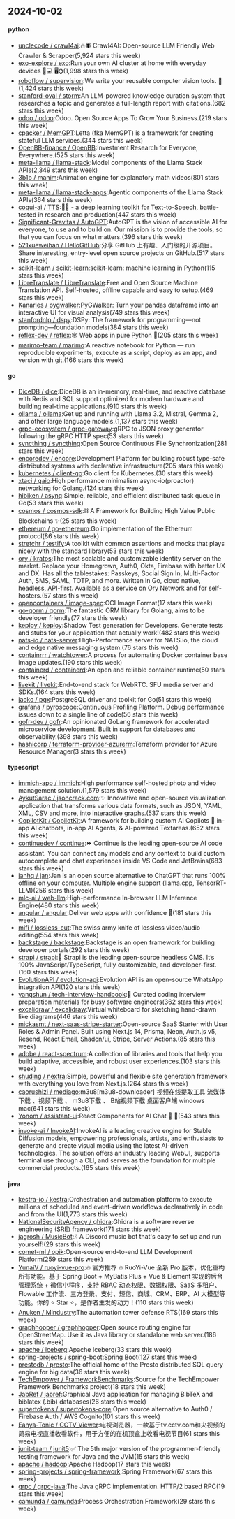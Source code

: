 ## 2024-10-02

#### python
* [unclecode / crawl4ai](https://github.com/unclecode/crawl4ai):🔥🕷️ Crawl4AI: Open-source LLM Friendly Web Crawler & Scrapper(5,924 stars this week)
* [exo-explore / exo](https://github.com/exo-explore/exo):Run your own AI cluster at home with everyday devices 📱💻 🖥️⌚(1,998 stars this week)
* [roboflow / supervision](https://github.com/roboflow/supervision):We write your reusable computer vision tools. 💜(1,424 stars this week)
* [stanford-oval / storm](https://github.com/stanford-oval/storm):An LLM-powered knowledge curation system that researches a topic and generates a full-length report with citations.(682 stars this week)
* [odoo / odoo](https://github.com/odoo/odoo):Odoo. Open Source Apps To Grow Your Business.(219 stars this week)
* [cpacker / MemGPT](https://github.com/cpacker/MemGPT):Letta (fka MemGPT) is a framework for creating stateful LLM services.(344 stars this week)
* [OpenBB-finance / OpenBB](https://github.com/OpenBB-finance/OpenBB):Investment Research for Everyone, Everywhere.(525 stars this week)
* [meta-llama / llama-stack](https://github.com/meta-llama/llama-stack):Model components of the Llama Stack APIs(2,349 stars this week)
* [3b1b / manim](https://github.com/3b1b/manim):Animation engine for explanatory math videos(801 stars this week)
* [meta-llama / llama-stack-apps](https://github.com/meta-llama/llama-stack-apps):Agentic components of the Llama Stack APIs(364 stars this week)
* [coqui-ai / TTS](https://github.com/coqui-ai/TTS):🐸💬 - a deep learning toolkit for Text-to-Speech, battle-tested in research and production(447 stars this week)
* [Significant-Gravitas / AutoGPT](https://github.com/Significant-Gravitas/AutoGPT):AutoGPT is the vision of accessible AI for everyone, to use and to build on. Our mission is to provide the tools, so that you can focus on what matters.(396 stars this week)
* [521xueweihan / HelloGitHub](https://github.com/521xueweihan/HelloGitHub):分享 GitHub 上有趣、入门级的开源项目。Share interesting, entry-level open source projects on GitHub.(517 stars this week)
* [scikit-learn / scikit-learn](https://github.com/scikit-learn/scikit-learn):scikit-learn: machine learning in Python(115 stars this week)
* [LibreTranslate / LibreTranslate](https://github.com/LibreTranslate/LibreTranslate):Free and Open Source Machine Translation API. Self-hosted, offline capable and easy to setup.(469 stars this week)
* [Kanaries / pygwalker](https://github.com/Kanaries/pygwalker):PyGWalker: Turn your pandas dataframe into an interactive UI for visual analysis(749 stars this week)
* [stanfordnlp / dspy](https://github.com/stanfordnlp/dspy):DSPy: The framework for programming—not prompting—foundation models(384 stars this week)
* [reflex-dev / reflex](https://github.com/reflex-dev/reflex):🕸️ Web apps in pure Python 🐍(205 stars this week)
* [marimo-team / marimo](https://github.com/marimo-team/marimo):A reactive notebook for Python — run reproducible experiments, execute as a script, deploy as an app, and version with git.(166 stars this week)

#### go
* [DiceDB / dice](https://github.com/DiceDB/dice):DiceDB is an in-memory, real-time, and reactive database with Redis and SQL support optimized for modern hardware and building real-time applications.(910 stars this week)
* [ollama / ollama](https://github.com/ollama/ollama):Get up and running with Llama 3.2, Mistral, Gemma 2, and other large language models.(1,137 stars this week)
* [grpc-ecosystem / grpc-gateway](https://github.com/grpc-ecosystem/grpc-gateway):gRPC to JSON proxy generator following the gRPC HTTP spec(53 stars this week)
* [syncthing / syncthing](https://github.com/syncthing/syncthing):Open Source Continuous File Synchronization(281 stars this week)
* [encoredev / encore](https://github.com/encoredev/encore):Development Platform for building robust type-safe distributed systems with declarative infrastructure(205 stars this week)
* [kubernetes / client-go](https://github.com/kubernetes/client-go):Go client for Kubernetes.(30 stars this week)
* [xtaci / gaio](https://github.com/xtaci/gaio):High performance minimalism async-io(proactor) networking for Golang.(124 stars this week)
* [hibiken / asynq](https://github.com/hibiken/asynq):Simple, reliable, and efficient distributed task queue in Go(53 stars this week)
* [cosmos / cosmos-sdk](https://github.com/cosmos/cosmos-sdk):⛓️ A Framework for Building High Value Public Blockchains ✨(25 stars this week)
* [ethereum / go-ethereum](https://github.com/ethereum/go-ethereum):Go implementation of the Ethereum protocol(86 stars this week)
* [stretchr / testify](https://github.com/stretchr/testify):A toolkit with common assertions and mocks that plays nicely with the standard library(53 stars this week)
* [ory / kratos](https://github.com/ory/kratos):The most scalable and customizable identity server on the market. Replace your Homegrown, Auth0, Okta, Firebase with better UX and DX. Has all the tablestakes: Passkeys, Social Sign In, Multi-Factor Auth, SMS, SAML, TOTP, and more. Written in Go, cloud native, headless, API-first. Available as a service on Ory Network and for self-hosters.(57 stars this week)
* [opencontainers / image-spec](https://github.com/opencontainers/image-spec):OCI Image Format(17 stars this week)
* [go-gorm / gorm](https://github.com/go-gorm/gorm):The fantastic ORM library for Golang, aims to be developer friendly(77 stars this week)
* [keploy / keploy](https://github.com/keploy/keploy):Shadow Test generation for Developers. Generate tests and stubs for your application that actually work!(482 stars this week)
* [nats-io / nats-server](https://github.com/nats-io/nats-server):High-Performance server for NATS.io, the cloud and edge native messaging system.(76 stars this week)
* [containrrr / watchtower](https://github.com/containrrr/watchtower):A process for automating Docker container base image updates.(190 stars this week)
* [containerd / containerd](https://github.com/containerd/containerd):An open and reliable container runtime(50 stars this week)
* [livekit / livekit](https://github.com/livekit/livekit):End-to-end stack for WebRTC. SFU media server and SDKs.(164 stars this week)
* [jackc / pgx](https://github.com/jackc/pgx):PostgreSQL driver and toolkit for Go(51 stars this week)
* [grafana / pyroscope](https://github.com/grafana/pyroscope):Continuous Profiling Platform. Debug performance issues down to a single line of code(56 stars this week)
* [gofr-dev / gofr](https://github.com/gofr-dev/gofr):An opinionated GoLang framework for accelerated microservice development. Built in support for databases and observability.(398 stars this week)
* [hashicorp / terraform-provider-azurerm](https://github.com/hashicorp/terraform-provider-azurerm):Terraform provider for Azure Resource Manager(3 stars this week)

#### typescript
* [immich-app / immich](https://github.com/immich-app/immich):High performance self-hosted photo and video management solution.(1,579 stars this week)
* [AykutSarac / jsoncrack.com](https://github.com/AykutSarac/jsoncrack.com):✨ Innovative and open-source visualization application that transforms various data formats, such as JSON, YAML, XML, CSV and more, into interactive graphs.(537 stars this week)
* [CopilotKit / CopilotKit](https://github.com/CopilotKit/CopilotKit):A framework for building custom AI Copilots 🤖 in-app AI chatbots, in-app AI Agents, & AI-powered Textareas.(652 stars this week)
* [continuedev / continue](https://github.com/continuedev/continue):⏩ Continue is the leading open-source AI code assistant. You can connect any models and any context to build custom autocomplete and chat experiences inside VS Code and JetBrains(683 stars this week)
* [janhq / jan](https://github.com/janhq/jan):Jan is an open source alternative to ChatGPT that runs 100% offline on your computer. Multiple engine support (llama.cpp, TensorRT-LLM)(256 stars this week)
* [mlc-ai / web-llm](https://github.com/mlc-ai/web-llm):High-performance In-browser LLM Inference Engine(480 stars this week)
* [angular / angular](https://github.com/angular/angular):Deliver web apps with confidence 🚀(181 stars this week)
* [mifi / lossless-cut](https://github.com/mifi/lossless-cut):The swiss army knife of lossless video/audio editing(554 stars this week)
* [backstage / backstage](https://github.com/backstage/backstage):Backstage is an open framework for building developer portals(292 stars this week)
* [strapi / strapi](https://github.com/strapi/strapi):🚀 Strapi is the leading open-source headless CMS. It’s 100% JavaScript/TypeScript, fully customizable, and developer-first.(160 stars this week)
* [EvolutionAPI / evolution-api](https://github.com/EvolutionAPI/evolution-api):Evolution API is an open-source WhatsApp integration API(120 stars this week)
* [yangshun / tech-interview-handbook](https://github.com/yangshun/tech-interview-handbook):💯 Curated coding interview preparation materials for busy software engineers(362 stars this week)
* [excalidraw / excalidraw](https://github.com/excalidraw/excalidraw):Virtual whiteboard for sketching hand-drawn like diagrams(446 stars this week)
* [mickasmt / next-saas-stripe-starter](https://github.com/mickasmt/next-saas-stripe-starter):Open-source SaaS Starter with User Roles & Admin Panel. Built using Next.js 14, Prisma, Neon, Auth.js v5, Resend, React Email, Shadcn/ui, Stripe, Server Actions.(85 stars this week)
* [adobe / react-spectrum](https://github.com/adobe/react-spectrum):A collection of libraries and tools that help you build adaptive, accessible, and robust user experiences.(103 stars this week)
* [shuding / nextra](https://github.com/shuding/nextra):Simple, powerful and flexible site generation framework with everything you love from Next.js.(264 stars this week)
* [caorushizi / mediago](https://github.com/caorushizi/mediago):m3u8[m3u8-downloader] 视频在线提取工具 流媒体下载 、视频下载 、 m3u8下载 、 B站视频下载 桌面客户端 windows mac(641 stars this week)
* [Yonom / assistant-ui](https://github.com/Yonom/assistant-ui):React Components for AI Chat 💬 🚀(543 stars this week)
* [invoke-ai / InvokeAI](https://github.com/invoke-ai/InvokeAI):InvokeAI is a leading creative engine for Stable Diffusion models, empowering professionals, artists, and enthusiasts to generate and create visual media using the latest AI-driven technologies. The solution offers an industry leading WebUI, supports terminal use through a CLI, and serves as the foundation for multiple commercial products.(165 stars this week)

#### java
* [kestra-io / kestra](https://github.com/kestra-io/kestra):Orchestration and automation platform to execute millions of scheduled and event-driven workflows declaratively in code and from the UI(1,773 stars this week)
* [NationalSecurityAgency / ghidra](https://github.com/NationalSecurityAgency/ghidra):Ghidra is a software reverse engineering (SRE) framework(171 stars this week)
* [jagrosh / MusicBot](https://github.com/jagrosh/MusicBot):🎶 A Discord music bot that's easy to set up and run yourself!(29 stars this week)
* [comet-ml / opik](https://github.com/comet-ml/opik):Open-source end-to-end LLM Development Platform(259 stars this week)
* [YunaiV / ruoyi-vue-pro](https://github.com/YunaiV/ruoyi-vue-pro):🔥 官方推荐 🔥 RuoYi-Vue 全新 Pro 版本，优化重构所有功能。基于 Spring Boot + MyBatis Plus + Vue & Element 实现的后台管理系统 + 微信小程序，支持 RBAC 动态权限、数据权限、SaaS 多租户、Flowable 工作流、三方登录、支付、短信、商城、CRM、ERP、AI 大模型等功能。你的 ⭐️ Star ⭐️，是作者生发的动力！(110 stars this week)
* [Anuken / Mindustry](https://github.com/Anuken/Mindustry):The automation tower defense RTS(169 stars this week)
* [graphhopper / graphhopper](https://github.com/graphhopper/graphhopper):Open source routing engine for OpenStreetMap. Use it as Java library or standalone web server.(186 stars this week)
* [apache / iceberg](https://github.com/apache/iceberg):Apache Iceberg(33 stars this week)
* [spring-projects / spring-boot](https://github.com/spring-projects/spring-boot):Spring Boot(127 stars this week)
* [prestodb / presto](https://github.com/prestodb/presto):The official home of the Presto distributed SQL query engine for big data(36 stars this week)
* [TechEmpower / FrameworkBenchmarks](https://github.com/TechEmpower/FrameworkBenchmarks):Source for the TechEmpower Framework Benchmarks project(18 stars this week)
* [JabRef / jabref](https://github.com/JabRef/jabref):Graphical Java application for managing BibTeX and biblatex (.bib) databases(26 stars this week)
* [supertokens / supertokens-core](https://github.com/supertokens/supertokens-core):Open source alternative to Auth0 / Firebase Auth / AWS Cognito(101 stars this week)
* [Eanya-Tonic / CCTV_Viewer](https://github.com/Eanya-Tonic/CCTV_Viewer):电视浏览器，一款基于tv.cctv.com和央视频的简易电视直播收看软件，用于方便的在机顶盒上收看电视节目(61 stars this week)
* [junit-team / junit5](https://github.com/junit-team/junit5):✅ The 5th major version of the programmer-friendly testing framework for Java and the JVM(15 stars this week)
* [apache / hadoop](https://github.com/apache/hadoop):Apache Hadoop(17 stars this week)
* [spring-projects / spring-framework](https://github.com/spring-projects/spring-framework):Spring Framework(67 stars this week)
* [grpc / grpc-java](https://github.com/grpc/grpc-java):The Java gRPC implementation. HTTP/2 based RPC(19 stars this week)
* [camunda / camunda](https://github.com/camunda/camunda):Process Orchestration Framework(29 stars this week)
